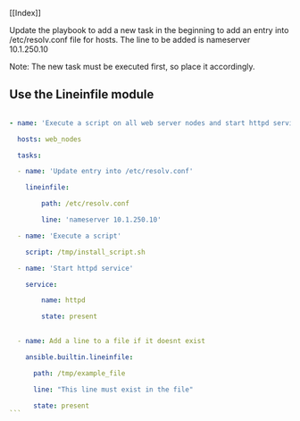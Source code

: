 [[Index]] 


Update the playbook to add a new task in the beginning to add an entry into /etc/resolv.conf file for hosts. The line to be added is nameserver 10.1.250.10

Note: The new task must be executed first, so place it accordingly.

  

## Use the Lineinfile module

```yaml

- name: 'Execute a script on all web server nodes and start httpd service'

  hosts: web_nodes

  tasks:

  - name: 'Update entry into /etc/resolv.conf'

    lineinfile:

        path: /etc/resolv.conf

        line: 'nameserver 10.1.250.10'

  - name: 'Execute a script'

    script: /tmp/install_script.sh

  - name: 'Start httpd service'

    service:

        name: httpd

        state: present
  
  ```



```yaml
  - name: Add a line to a file if it doesnt exist

    ansible.builtin.lineinfile:

      path: /tmp/example_file

      line: "This line must exist in the file"

      state: present
```     